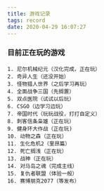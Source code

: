 ```yaml
---
title: 游戏记录
tags: record
date: 2020-04-29 16:07:27
---
```


  ### 目前正在玩的游戏
	1. 尼尔机械纪元（汉化完成，正在玩）
	2. 奇异人生（还没开始）
	3. 怪物猎人世界（之后学习再玩）
	4. 全面战争三国（先搁置）
	5. 双点医院（试试以后玩）
	6. CSGO（边学习边玩）
	7. 帝国时代（玩玩战役，打打自定义）
	8. 刺客信条枭雄（正在玩）
	9. 健身环大作战（正在玩)
	10. 动物之森（正在玩）
	11. 生化危机2（里昂篇）
	12. 死亡搁浅（正在玩）
	13. 战神（正在玩）
	14. 对马岛之魂（完成主线）
	15. 复仇者联盟（体验一般）
	16. 赛博朋克2077（等发布）


